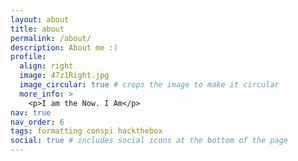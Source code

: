 ```yaml
---
layout: about
title: about
permalink: /about/
description: About me :)
profile:
  align: right
  image: 47z1Right.jpg
  image_circular: true # crops the image to make it circular
  more_info: >
    <p>I am the Now. I Am</p>
nav: true
nav_order: 6
tags: formatting conspi hackthebox
social: true # includes social icons at the bottom of the page
---
```

